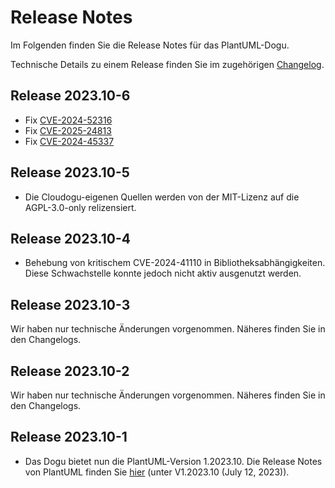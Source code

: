 # Release Notes

Im Folgenden finden Sie die Release Notes für das PlantUML-Dogu. 

Technische Details zu einem Release finden Sie im zugehörigen [Changelog](https://docs.cloudogu.com/de/docs/dogus/plantuml/CHANGELOG/).

## Release 2023.10-6
- Fix [CVE-2024-52316](https://nvd.nist.gov/vuln/detail/CVE-2024-52316)
- Fix [CVE-2025-24813](https://nvd.nist.gov/vuln/detail/CVE-2025-24813)
- Fix [CVE-2024-45337](https://nvd.nist.gov/vuln/detail/CVE-2024-45337)

## Release 2023.10-5

* Die Cloudogu-eigenen Quellen werden von der MIT-Lizenz auf die AGPL-3.0-only relizensiert.

## Release 2023.10-4

* Behebung von kritischem CVE-2024-41110 in Bibliotheksabhängigkeiten. Diese Schwachstelle konnte jedoch nicht aktiv ausgenutzt werden.

## Release 2023.10-3

Wir haben nur technische Änderungen vorgenommen. Näheres finden Sie in den Changelogs.

## Release 2023.10-2

Wir haben nur technische Änderungen vorgenommen. Näheres finden Sie in den Changelogs.

## Release 2023.10-1

* Das Dogu bietet nun die PlantUML-Version 1.2023.10. Die Release Notes von PlantUML finden Sie [hier](https://plantuml.com/en/changes) (unter V1.2023.10 (July 12, 2023)).